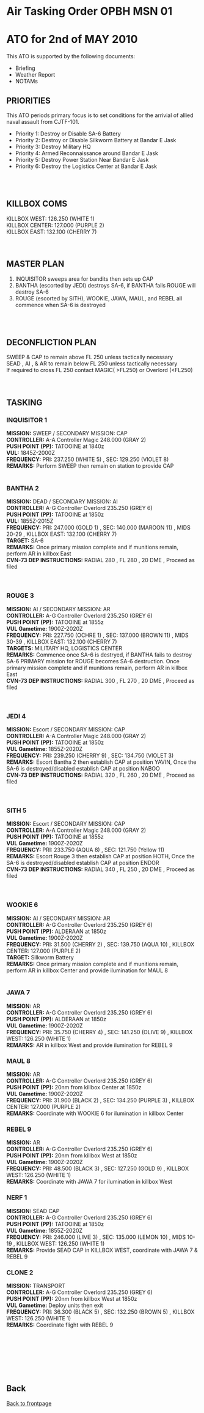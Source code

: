 # Air Tasking Order OPBH MSN 01 




# ATO for 2nd of MAY 2010
This ATO is supported by the following documents: <br>
* Briefing
* Weather Report
* NOTAMs

## PRIORITIES
This ATO periods primary focus is to set conditions for the arrivial of allied naval assault from CJTF-101. <br>
* Priority 1: Destroy or Disable SA-6 Battery
* Priority 2: Destroy or Disable Silkworm Battery at Bandar E Jask
* Priority 3: Destroy Military HQ
* Priority 4: Armed Reconnaissance around Bandar E Jask
* Priority 5: Destroy Power Station Near Bandar E Jask
* Priority 6: Destroy the Logistics Center at Bandar E Jask
<br>
<br>

## KILLBOX COMS
KILLBOX WEST: 126.250 (WHITE 1)<br>
KILLBOX CENTER: 127.000 (PURPLE 2)<br>
KILLBOX EAST: 132.100 (CHERRY 7)<br>
<br>
<br>

## MASTER PLAN 
1. INQUISITOR sweeps area for bandits then sets up CAP<br>
2. BANTHA (escorted by JEDI) destroys SA-6, if BANTHA fails ROUGE will destroy SA-6<br>
3. ROUGE (escorted by SITH), WOOKIE, JAWA, MAUL, and REBEL all commence when SA-6 is destroyed<br>
<br>
<br>

## DECONFLICTION PLAN 
SWEEP & CAP to remain above FL 250 unless tactically necessary<br>
SEAD , AI , & AR to remain below FL 250 unless tactically necessary<br>
If required to cross FL 250 contact MAGIC( >FL250) or Overlord (<FL250)<br>
<br>
<br>  

## TASKING 

### INQUISITOR 1
**MISSION:**  SWEEP / SECONDARY MISSION: CAP
<br>
**CONTROLLER:** A-A Controller Magic 248.000 (GRAY 2) 
<br>
**PUSH POINT (PP):** TATOOINE at 1840z
<br>
**VUL:** 1845Z-2000Z
<br>
**FREQUENCY:**  PRI: 237.250 (WHITE 5) , SEC: 129.250 (VIOLET 8)
<br>
**REMARKS:** Perform SWEEP then remain on station to provide CAP
<br>
<br>


### BANTHA 2
**MISSION:** DEAD / SECONDARY MISSION: AI
<br>
**CONTROLLER:** A-G Controller Overlord 235.250 (GREY 6)
<br>
**PUSH POINT (PP):** TATOOINE at 1850z
<br>
**VUL:** 1855Z-2015Z
<br>
**FREQUENCY:**  PRI: 247.000 (GOLD 1) , SEC: 140.000 (MAROON 11) , MIDS 20-29 , KILLBOX EAST: 132.100 (CHERRY 7)
<br>
**TARGET:**  SA-6
<br>
**REMARKS:** Once primary mission complete and if munitions remain, perform AR in killbox East
<br>
**CVN-73 DEP INSTRUCTIONS:** RADIAL 280 , FL 280 , 20 DME ,  Proceed as filed   
<br>
<br>


### ROUGE 3
**MISSION:** AI / SECONDARY MISSION: AR
<br>
**CONTROLLER:** A-G Controller  Overlord 235.250 (GREY 6)
<br>
**PUSH POINT (PP):** TATOOINE at 1855z
<br>
**VUL Gametime:** 1900Z-2020Z
<br>
**FREQUENCY:**  PRI: 227.750 (OCHRE 1) , SEC: 137.000 (BROWN 11) , MIDS 30-39 , KILLBOX EAST: 132.100 (CHERRY 7)
<br>
**TARGETS:**  MILITARY HQ, LOGISTICS CENTER
<br>
**REMARKS:** Commence once SA-6 is destryed, if BANTHA fails to destroy SA-6 PRIMARY mission for ROUGE becomes SA-6 destruction. Once primary mission complete and if munitions remain, perform AR in killbox East
<br>
**CVN-73 DEP INSTRUCTIONS:** RADIAL 300 , FL 270 , 20 DME ,  Proceed as filed  
<br>
<br>



### JEDI 4
**MISSION:** Escort / SECONDARY MISSION: CAP
<br>
**CONTROLLER:** A-A Controller Magic 248.000 (GRAY 2) 
<br>
**PUSH POINT (PP):** TATOOINE at 1850z
<br>
**VUL Gametime:** 1855Z-2020Z
<br>
**FREQUENCY:** PRI: 239.250 (CHERRY 9) , SEC: 134.750 (VIOLET 3)
<br>
**REMARKS:** Escort Bantha 2 then establish CAP at position YAVIN, Once the SA-6 is destroyed/disabled establish CAP at position NABOO 
<br>
**CVN-73 DEP INSTRUCTIONS:** RADIAL 320 , FL 260 , 20 DME ,  Proceed as filed  
<br>
<br>

### SITH 5
**MISSION:** Escort / SECONDARY MISSION: CAP
<br>
**CONTROLLER:** A-A Controller Magic 248.000 (GRAY 2) 
<br>
**PUSH POINT (PP):** TATOOINE at 1855z
<br>
**VUL Gametime:** 1900Z-2020Z
<br>
**FREQUENCY:**  PRI: 233.750 (AQUA 8) , SEC: 121.750 (Yellow 11)
<br>
**REMARKS:** Escort Rouge 3 then establish CAP at position HOTH, Once the SA-6 is destroyed/disabled establish CAP at position ENDOR
<br>
**CVN-73 DEP INSTRUCTIONS:** RADIAL 340 , FL 250 , 20 DME ,  Proceed as filed  
<br>
<br>


### WOOKIE 6
**MISSION:** AI / SECONDARY MISSION: AR
<br>
**CONTROLLER:** A-G Controller  Overlord 235.250 (GREY 6)
<br>
**PUSH POINT (PP):** ALDERAAN at 1850z
<br>
**VUL Gametime:** 1900Z-2020Z
<br>
**FREQUENCY:**  PRI: 31.500 (CHERRY 2) , SEC: 139.750 (AQUA 10) , KILLBOX CENTER: 127.000 (PURPLE 2)
<br>
**TARGET:** Silkworm Battery 
<br>
**REMARKS:** Once primary mission complete and if munitions remain, perform AR in killbox Center and provide ilumination for MAUL 8
<br>
<br>


### JAWA 7
**MISSION:** AR
<br>
**CONTROLLER:** A-G Controller  Overlord 235.250 (GREY 6)
<br>
**PUSH POINT (PP):** ALDERAAN at 1850z
<br>
**VUL Gametime:** 1900Z-2020Z
<br>
**FREQUENCY:**  PRI: 35.750 (CHERRY 4) , SEC: 141.250 (OLIVE 9) , KILLBOX WEST: 126.250 (WHITE 1)
<br>
**REMARKS:** AR in killbox West and provide ilumination for REBEL 9
<br>


### MAUL 8
**MISSION:** AR
<br>
**CONTROLLER:** A-G Controller  Overlord 235.250 (GREY 6) 
<br>
**PUSH POINT (PP):** 20nm from killbox Center at 1850z 
<br>
**VUL Gametime:** 1900Z-2020Z
<br>
**FREQUENCY:**  PRI: 31.900 (BLACK 2) , SEC: 134.250 (PURPLE 3) , KILLBOX CENTER: 127.000 (PURPLE 2)
<br>
**REMARKS:** Coordinate with WOOKIE 6 for ilumination in killbox Center
<br>


### REBEL 9
**MISSION:** AR
<br>
**CONTROLLER:** A-G Controller  Overlord 235.250 (GREY 6)
<br>
**PUSH POINT (PP):** 20nm from killbox West at 1850z
<br>
**VUL Gametime:**  1900Z-2020Z
<br>
**FREQUENCY:**  PRI: 48.500 (BLACK 3) , SEC: 127.250 (GOLD 9) , KILLBOX WEST: 126.250 (WHITE 1)
<br>
**REMARKS:** Coordinate with JAWA 7 for ilumination in killbox West
<br>



### NERF 1
**MISSION:** SEAD CAP
<br>
**CONTROLLER:** A-G Controller  Overlord 235.250 (GREY 6)
<br>
**PUSH POINT (PP):** TATOOINE at 1850z
<br>
**VUL Gametime:**  1855Z-2020Z
<br>
**FREQUENCY:**  PRI: 246.000 (LIME 3) , SEC: 135.000 (LEMON 10) , MIDS 10-19 , KILLBOX WEST: 126.250 (WHITE 1)
<br>
**REMARKS:** Provide SEAD CAP in KILLBOX WEST, coordinate with JAWA 7 & REBEL 9
<br>

### CLONE 2
**MISSION:** TRANSPORT
<br>
**CONTROLLER:** A-G Controller  Overlord 235.250 (GREY 6)
<br>
**PUSH POINT (PP):** 20nm from killbox West at 1850z
<br>
**VUL Gametime:**  Deploy units then exit
<br>
**FREQUENCY:**  PRI: 36.300 (BLACK 5) , SEC: 132.250 (BROWN 5) , KILLBOX WEST: 126.250 (WHITE 1)
<br>
**REMARKS:** Coordinate flight with REBEL 9


<br>
<br>
<br>
<br>
<br>
<br>

## Back
[Back to frontpage](https://132nd-vwing.github.io/OPBH-Brief/)